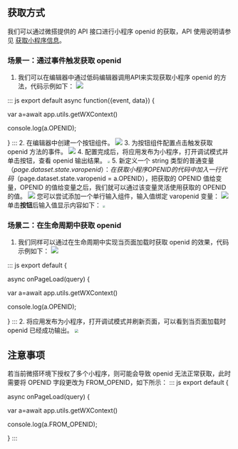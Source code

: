 

## 获取方式

我们可以通过微搭提供的 API 接口进行小程序 openid 的获取，API 使用说明请参见 [获取小程序信息](https://cloud.tencent.com/document/product/1301/56702#.E8.8E.B7.E5.8F.96.E5.B0.8F.E7.A8.8B.E5.BA.8F.E4.BF.A1.E6.81.AF)。

### 场景一：通过事件触发获取 openid

1. 我们可以在编辑器中通过低码编辑器调用API来实现获取小程序 openid 的方法，代码示例如下：
![](https://qcloudimg.tencent-cloud.cn/raw/631027d3585a6a246ce59f0cc4106906.png)
<dx-codeblock>
:::  js
export default async function({event, data}) {

var a=await app.utils.getWXContext()

console.log(a.OPENID);

}
:::
</dx-codeblock>
2. 在编辑器中创建一个按钮组件。
![](https://qcloudimg.tencent-cloud.cn/raw/46eb2da1ad476c9b9888d4f57aad8d44.png)
3. 为按钮组件配置点击触发获取 openid 方法的事件。
![](https://qcloudimg.tencent-cloud.cn/raw/aa5b203934510ec76c5c1a637b750f38.png)
4. 配置完成后，将应用发布为小程序，打开调试模式并单击按钮，查看 openid 输出结果。
<img src="https://qcloudimg.tencent-cloud.cn/raw/b99d7ee9dbc271873017889bb9a42fca.jpg" style="zoom: 33%;" /> 
5. 新定义一个 string 类型的普通变量（$page.dataset.state.varopenid）：在获取小程序 OPENID 的代码中加入一行代码（$page.dataset.state.varopenid = a.OPENID），把获取的 OPENID 值给变量，OPENID 的值给变量之后，我们就可以通过该变量灵活使用获取的 OPENID 的值。
![](https://qcloudimg.tencent-cloud.cn/raw/a3ac5fb4f54fcd124287c68f2fefb6bc.png)
您可以尝试添加一个单行输入组件，输入值绑定 varopenid 变量：
![](https://qcloudimg.tencent-cloud.cn/raw/bd647c8745b30be4142c45097cde3391.png)
单击**按钮**后输入值显示内容如下：
<img src="https://qcloudimg.tencent-cloud.cn/raw/27cc0d3b39e54573835e41c952191e0a.png" style="zoom: 33%;" /> 


### 场景二：在生命周期中获取 openid

1. 我们同样可以通过在生命周期中实现当页面加载时获取 openid 的效果，代码示例如下：
![](https://qcloudimg.tencent-cloud.cn/raw/9764b4fd2393d5ab8698c0532681c473.png)
<dx-codeblock>
:::  js
export default {

 async onPageLoad(query) {

  var a=await app.utils.getWXContext()

   console.log(a.OPENID);

 }
:::
</dx-codeblock>
2. 将应用发布为小程序，打开调试模式并刷新页面，可以看到当页面加载时 openid 已经成功输出。
<img src="https://qcloudimg.tencent-cloud.cn/raw/000784181a9407081c2b586feaa44618.png" style="zoom: 50%;" />  



## 注意事项

若当前微搭环境下授权了多个小程序，则可能会导致 openid 无法正常获取，此时需要将 OPENID 字段更改为 FROM_OPENID，如下所示：
<dx-codeblock>
:::  js
export default {

 async onPageLoad(query) {

  var a=await app.utils.getWXContext()

   console.log(a.FROM_OPENID);

 }
:::
</dx-codeblock>


